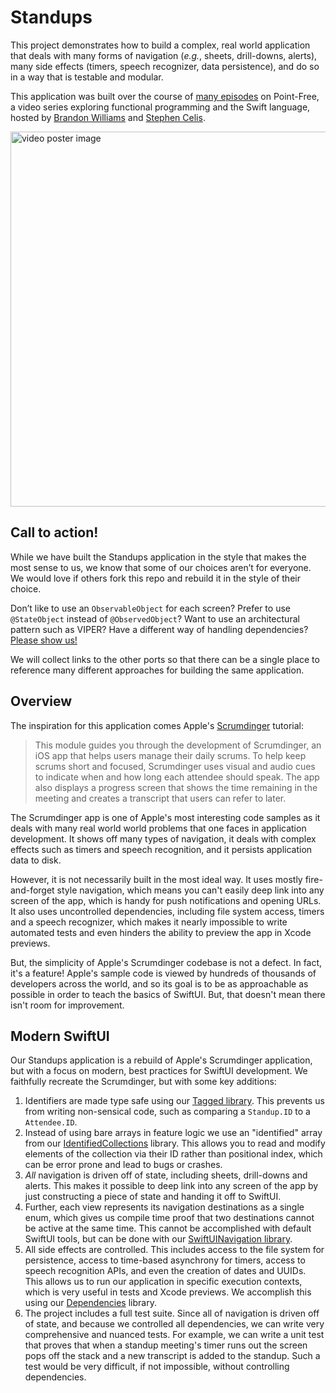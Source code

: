 # Standups

This project demonstrates how to build a complex, real world application that deals with many forms
of navigation (_e.g._, sheets, drill-downs, alerts), many side effects (timers, speech recognizer,
data persistence), and do so in a way that is testable and modular.

This application was built over the course of [many episodes][modern-swiftui-collection] on
Point-Free, a video series exploring functional programming and the Swift language, hosted by
[Brandon Williams](https://twitter.com/mbrandonw) and [Stephen
Celis](https://twitter.com/stephencelis).

<a href="https://www.pointfree.co/collections/swiftui/modern-swiftui">
  <img alt="video poster image" src="https://d3rccdn33rt8ze.cloudfront.net/episodes/0209.jpeg" width="600">
</a>

## Call to action!

While we have built the Standups application in the style that makes the most sense to us, we know 
that some of our choices aren’t for everyone. We would love if others fork this repo and rebuild 
it in the style of their choice.

Don’t like to use an `ObservableObject` for each screen? Prefer to use `@StateObject` instead of 
`@ObservedObject`? Want to use an architectural pattern such as VIPER? Have a different way of 
handling dependencies? [Please show us!](https://github.com/pointfreeco/standups/fork)

We will collect links to the other ports so that there can be a single place to reference many 
different approaches for building the same application.

## Overview

The inspiration for this application comes Apple's [Scrumdinger][scrumdinger] tutorial:

> This module guides you through the development of Scrumdinger, an iOS app that helps users manage
> their daily scrums. To help keep scrums short and focused, Scrumdinger uses visual and audio cues
> to indicate when and how long each attendee should speak. The app also displays a progress screen
> that shows the time remaining in the meeting and creates a transcript that users can refer to
> later.

The Scrumdinger app is one of Apple's most interesting code samples as it deals with many real world
world problems that one faces in application development. It shows off many types of navigation,
it deals with complex effects such as timers and speech recognition, and it persists application
data to disk.

However, it is not necessarily built in the most ideal way. It uses mostly fire-and-forget style
navigation, which means you can't easily deep link into any screen of the app, which is handy for
push notifications and opening URLs. It also uses uncontrolled dependencies, including file system
access, timers and a speech recognizer, which makes it nearly impossible to write automated tests
and even hinders the ability to preview the app in Xcode previews.

But, the simplicity of Apple's Scrumdinger codebase is not a defect. In fact, it's a feature!
Apple's sample code is viewed by hundreds of thousands of developers across the world, and so its
goal is to be as approachable as possible in order to teach the basics of SwiftUI. But, that doesn't
mean there isn't room for improvement.

## Modern SwiftUI

Our Standups application is a rebuild of Apple's Scrumdinger application, but with a focus on
modern, best practices for SwiftUI development. We faithfully recreate the Scrumdinger, but with
some key additions:

 1. Identifiers are made type safe using our [Tagged library][tagged-gh]. This prevents us from
    writing non-sensical code, such as comparing a `Standup.ID` to a `Attendee.ID`.
 2. Instead of using bare arrays in feature logic we use an "identified" array from our
    [IdentifiedCollections][identified-collections-gh] library. This allows you to read and modify
    elements of the collection via their ID rather than positional index, which can be error prone
    and lead to bugs or crashes.
 3. _All_ navigation is driven off of state, including sheets, drill-downs and alerts. This makes
    it possible to deep link into any screen of the app by just constructing a piece of state and
    handing it off to SwiftUI.
 4. Further, each view represents its navigation destinations as a single enum, which gives us
    compile time proof that two destinations cannot be active at the same time. This cannot be
    accomplished with default SwiftUI tools, but can be done with our [SwiftUINavigation
    library][swiftui-nav-gh].
 5. All side effects are controlled. This includes access to the file system for persistence, access
    to time-based asynchrony for timers, access to speech recognition APIs, and even the creation
    of dates and UUIDs. This allows us to run our application in specific execution contexts, which
    is very useful in tests and Xcode previews. We accomplish this using our
    [Dependencies][dependencies-gh] library.
 6. The project includes a full test suite. Since all of navigation is driven off of state, and
    because we controlled all dependencies, we can write very comprehensive and nuanced tests. For
    example, we can write a unit test that proves that when a standup meeting's timer runs out the
    screen pops off the stack and a new transcript is added to the standup. Such a test would be
    very difficult, if not impossible, without controlling dependencies.

[modern-swiftui-collection]: https://www.pointfree.co/collections/swiftui/modern-swiftui
[scrumdinger]: https://developer.apple.com/tutorials/app-dev-training/getting-started-with-scrumdinger
[tagged-gh]: http://github.com/pointfreeco/swift-tagged
[identified-collections-gh]: http://github.com/pointfreeco/swift-identified-collections 
[swiftui-nav-gh]: http://github.com/pointfreeco/swiftui-navigation
[dependencies-gh]: http://github.com/pointfreeco/swift-dependencies 
